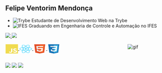 ## Felipe Ventorim Mendonça

- <img alt="Trybe" height="20" src="https://user-images.githubusercontent.com/83842597/128188765-e4babd13-49c6-4d3a-b923-6c838b384909.png"> Estudante de Desenvolvimento Web na Trybe
- <img alt="IFES" height="20" src="https://upload.wikimedia.org/wikipedia/commons/thumb/5/54/Instituto_Federal_Marca_2015.svg/182px-Instituto_Federal_Marca_2015.svg.png"> Graduando em Engenharia de Controle e Automação no IFES

<div>
  <a href="https://beacons.ai/felipeventorim">
  <img height="180em" src="https://github-readme-stats.vercel.app/api?username=felipeventorim&show_icons=true&theme=dracula&include_all_commits=true&count_private=true"/>
  <img height="180em" src="https://github-readme-stats.vercel.app/api/top-langs/?username=felipeventorim&layout=compact&langs_count=6&theme=dracula"/>
</div>
<div style="display: inline_block"><br>
  <img align="center" alt="Js" height="30" width="40" src="https://raw.githubusercontent.com/devicons/devicon/master/icons/javascript/javascript-plain.svg">
  <img align="center" alt="React" height="30" width="40" src="https://raw.githubusercontent.com/devicons/devicon/master/icons/react/react-original.svg">
  <img align="center" alt="HTML" height="30" width="40" src="https://raw.githubusercontent.com/devicons/devicon/master/icons/html5/html5-original.svg">
  <img align="center" alt="CSS" height="30" width="40" src="https://raw.githubusercontent.com/devicons/devicon/master/icons/css3/css3-original.svg">
  <img align="right" width="120" alt="gif" src="https://camo.githubusercontent.com/fccc48b6169ceac0aefe692ba3b97edd8ddcf66284362fec64c4117bbfb1c1ad/68747470733a2f2f6d656469612e67697068792e636f6d2f6d656469612f4356744e6538346868594639752f67697068792e676966">
</div>
  
  ##

<div>
  <a href="https://instagram.com/felipe.ventorim/" target="_blank"><img src="https://img.shields.io/badge/-Instagram-%23E4405F?style=for-the-badge&logo=instagram&logoColor=white" target="_blank"></a>
  <a href = "mailto:felipeventorim11@gmail.com"><img src="https://img.shields.io/badge/-Gmail-%23333?style=for-the-badge&logo=gmail&logoColor=white" target="_blank"></a>
  <a href="https://www.linkedin.com/in/felipeventorim" target="_blank"><img src="https://img.shields.io/badge/-LinkedIn-%230077B5?style=for-the-badge&logo=linkedin&logoColor=white" target="_blank"></a> 
</div>
